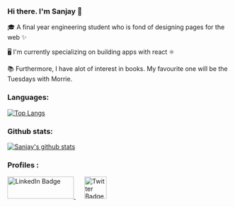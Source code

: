 

 ### Hi there. I'm Sanjay 👋

 🎓 A final year engineering student who is fond of designing pages for the web ✨
 
 🖥️ I'm currently specializing on building apps with react ⚛️
 
 📚 Furthermore, I have alot of interest in books. My favourite one will be the Tuesdays with Morrie.
 

 ### Languages:
 
 [![Top Langs](https://github-readme-stats.vercel.app/api/top-langs/?username=SanjayAlagappan)](https://github.com/SanjayAlagappan/github-readme-stats)

  ### Github stats:
[![Sanjay's github stats](https://github-readme-stats.vercel.app/api?username=SanjayAlagappan&count_private=true&show_icons=true&theme=radical&hide_rank=false)](https://github.com/SanjayAlagappan/github-readme-stats)


 ### Profiles :
    
<div id="badges">
 <a href="https://www.linkedin.com/in/sanjay-a-445966208/">
  <img src="https://www.pngkey.com/png/detail/14-143268_file-linkedin-logo-svg-linkedin-logo-png-no.png" alt="LinkedIn Badge" width="150" height="50"/>
 </a>
 &nbsp; &nbsp;&nbsp;
 <a href="https://twitter.com/SanjayAlagappan">
  <img src="https://banner2.cleanpng.com/20180324/uwq/kisspng-social-media-computer-icons-youtube-twitter-5ab7139eac68c8.9225243815219475507062.jpg" alt="Twitter Badge" width="50" height="50"/>
 </a>
</div>
